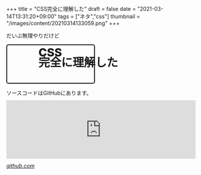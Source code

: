 +++
title = "CSS完全に理解した"
draft = false
date = "2021-03-14T13:31:20+09:00"
tags = ["ネタ","css"]
thumbnail = "/images/content/20210314133059.png"
+++

だいぶ無理やりだけど
<div class="css-box"></div>
<p class="css">CSS<br>完全に理解した</p>
<style>
.css-box {
  border: black solid 2px;
  border-radius: 5px;
  width: 230px;
  height: 100px;
}
.css {
  display: inline-block;
  font-size: 30px;
  font-weight: 800;
  padding: 5px;
  margin: -100px auto auto 80px !important;
  line-height: 1.6rem !important;
}
</style>
<p>ソースコードはGitHubにあります。<br />
<iframe src="https://hatenablog-parts.com/embed?url=https%3A%2F%2Fgithub.com%2FPocoPota%2Funderstand-css" title="PocoPota/understand-css" class="embed-card embed-webcard" scrolling="no" frameborder="0" style="display: block; width: 100%; height: 155px; max-width: 500px; margin: 10px 0px;"></iframe><cite class="hatena-citation"><a href="https://github.com/PocoPota/understand-css">github.com</a></cite></p>
